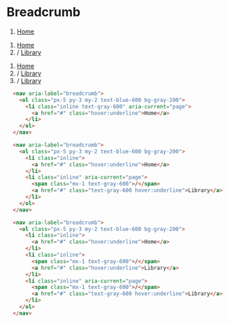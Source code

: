 # Breadcrumb

<code-preview>
  <nav aria-label="breadcrumb">
    <ol class="px-5 py-3 my-2 text-blue-600 bg-gray-200">
      <li class="inline text-gray-600" aria-current="page">
        <a href="#" class="hover:underline">Home</a>
      </li>
    </ol>
  </nav>

  <nav aria-label="breadcrumb">
    <ol class="px-5 py-3 my-2 text-blue-600 bg-gray-200">
      <li class="inline">
        <a href="#" class="hover:underline">Home</a>
      </li>
      <li class="inline" aria-current="page">
        <span class="mx-1 text-gray-600">/</span> 
        <a href="#" class="text-gray-600 hover:underline">Library</a>
      </li>
    </ol>
  </nav>

  <nav aria-label="breadcrumb">
    <ol class="px-5 py-3 my-2 text-blue-600 bg-gray-200">
      <li class="inline">
        <a href="#" class="hover:underline">Home</a>
      </li>
      <li class="inline">
        <span class="mx-1 text-gray-600">/</span> 
        <a href="#" class="hover:underline">Library</a>
      </li>
      <li class="inline" aria-current="page">
        <span class="mx-1 text-gray-600">/</span> 
        <a href="#" class="text-gray-600 hover:underline">Library</a>
      </li>
    </ol>
  </nav>

</code-preview>

```html
  <nav aria-label="breadcrumb">
    <ol class="px-5 py-3 my-2 text-blue-600 bg-gray-200">
      <li class="inline text-gray-600" aria-current="page">
        <a href="#" class="hover:underline">Home</a>
      </li>
    </ol>
  </nav>

  <nav aria-label="breadcrumb">
    <ol class="px-5 py-3 my-2 text-blue-600 bg-gray-200">
      <li class="inline">
        <a href="#" class="hover:underline">Home</a>
      </li>
      <li class="inline" aria-current="page">
        <span class="mx-1 text-gray-600">/</span>
        <a href="#" class="text-gray-600 hover:underline">Library</a>
      </li>
    </ol>
  </nav>

  <nav aria-label="breadcrumb">
    <ol class="px-5 py-3 my-2 text-blue-600 bg-gray-200">
      <li class="inline">
        <a href="#" class="hover:underline">Home</a>
      </li>
      <li class="inline">
        <span class="mx-1 text-gray-600">/</span>
        <a href="#" class="hover:underline">Library</a>
      </li>
      <li class="inline" aria-current="page">
        <span class="mx-1 text-gray-600">/</span>
        <a href="#" class="text-gray-600 hover:underline">Library</a>
      </li>
    </ol>
  </nav>
```
